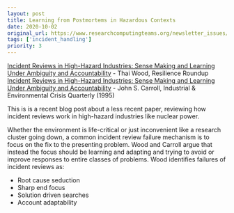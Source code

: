 ```yaml
---
layout: post
title: Learning from Postmortems in Hazardous Contexts
date: 2020-10-02
original_url: https://www.researchcomputingteams.org/newsletter_issues/0044
tags: ['incident_handling']
priority: 3
---
```


<!-- markdownlint-disable MD033 -->
<!-- markdownlint-disable MD041 -->
<!-- markdownlint-disable MD049 -->

[Incident Reviews in High-Hazard Industries: Sense Making and Learning Under Ambiguity and Accountability](https://resilienceroundup.com/issues/incident-reviews-in-high-hazard-industries-sense-making-and-learning-under-ambiguity-and-accountability/) - Thai Wood, Resilience Roundup <br/>
[Incident Reviews in High-Hazard Industries: Sense Making and Learning Under Ambiguity and Accountability](https://www.jstor.org/stable/26162531?seq=1) - John S. Carroll, Industrial & Environmental Crisis Quarterly (1995)

This is is a recent blog post about a less recent paper, reviewing how incident reviews work in high-hazard industries like nuclear power.

Whether the environment is life-critical or just inconvenient like a research cluster going down, a common incident review failure mechanism is to focus on the fix to the presenting problem. Wood and Carroll argue that instead the focus should be learning and adapting and trying to avoid or improve responses to entire classes of problems. Wood identifies failures of incident reviews as:

- Root cause seduction
- Sharp end focus
- Solution driven searches
- Account adaptability